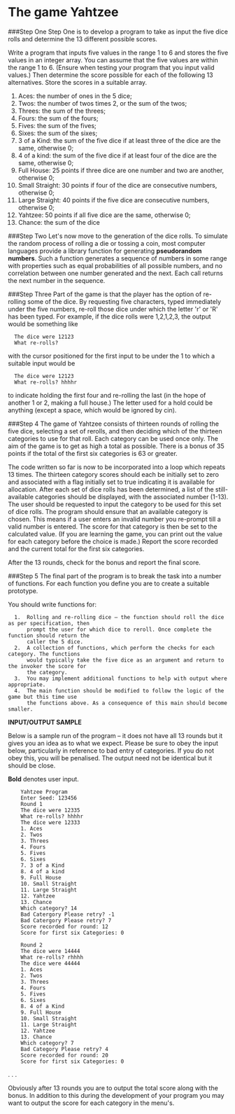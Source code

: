 The game Yahtzee
==============

###Step One
Step One is to develop a program to take as input the five dice rolls and determine the 13
different possible scores.


Write a program that inputs five values in the range 1 to 6 and stores the five values in an integer array. You can assume that the five values are within the range 1 to 6. (Ensure when testing your program that you input valid values.) Then determine the score possible for each of the following 13 alternatives. Store the scores in a suitable array.


1.  Aces: the number of ones in the 5 dice;
2.  Twos: the number of twos times 2, or the sum of the twos;
3.  Threes: the sum of the threes;
4.  Fours: the sum of the fours;
5.  Fives: the sum of the fives;
6.  Sixes: the sum of the sixes;
7.  3 of a Kind: the sum of the five dice if at least three of the dice are the same, otherwise 0;
8.  4 of a kind: the sum of the five dice if at least four of the dice are the same, otherwise 0;
9.  Full House: 25 points if three dice are one number and two are another, otherwise 0;
10.  Small Straight: 30 points if four of the dice are consecutive numbers, otherwise 0;
11.  Large Straight: 40 points if the five dice are consecutive numbers, otherwise 0;
12.  Yahtzee: 50 points if all five dice are the same, otherwise 0;
13.  Chance: the sum of the dice


###Step Two
Let's now move to the generation of the dice rolls. To simulate the random process of rolling a
die or tossing a coin, most computer languages provide a library function for generating **pseudorandom numbers**. Such a function generates a sequence of numbers in some range with properties such as equal probabilities of all possible numbers, and no correlation between one number generated and the next. Each call returns the next number in the sequence.


###Step Three
Part of the game is that the player has the option of re-rolling some of the dice. By requesting
five characters, typed immediately under the five numbers, re-roll those dice under which the
letter 'r' or 'R' has been typed. For example, if the dice rolls were 1,2,1,2,3, the output would be
something like


      The dice were 12123
      What re-rolls?
      
      
with the cursor positioned for the first input to be under the 1 to which a suitable input would be


      The dice were 12123
      What re-rolls? hhhhr
      
      
to indicate holding the first four and re-rolling the last (in the hope of another 1 or 2, making a full house.) The letter used for a hold could be anything (except a space, which would be
ignored by cin).


###Step 4
The game of Yahtzee consists of thirteen rounds of rolling the five dice, selecting a set of rerolls, and then deciding which of the thirteen categories to use for that roll. Each category can be used once only. The aim of the game is to get as high a total as possible. There is a bonus of 35 points if the total of the first six categories is 63 or greater.


The code written so far is now to be incorporated into a loop which repeats 13 times. The
thirteen category scores should each be initially set to zero and associated with a flag initially set to true indicating it is available for allocation. After each set of dice rolls has been determined, a list of the still-available categories should be displayed, with the associated number (1-13). The user should be requested to input the category to be used for this set of dice rolls. The program should ensure that an available category is chosen. This means if a user enters an invalid number you re-prompt till a valid number is entered. The score for that category is then be set to the calculated value. (If you are learning the game, you can print out the value for each category before the choice is made.) Report the score recorded and the current total for the first six categories.


After the 13 rounds, check for the bonus and report the final score.


###Step 5
The final part of the program is to break the task into a number of functions. For each
function you define you are to create a suitable prototype.

You should write functions for:


      1.  Rolling and re-rolling dice – the function should roll the dice as per specification, then
          prompt the user for which dice to reroll. Once complete the function should return the
          caller the 5 dice.
      2.  A collection of functions, which perform the checks for each category. The functions
          would typically take the five dice as an argument and return to the invoker the score for
          the category.
      3.  You may implement additional functions to help with output where appropriate.
      4.  The main function should be modified to follow the logic of the game but this time use
          the functions above. As a consequence of this main should become smaller.
      
      
**INPUT/OUTPUT SAMPLE**


Below is a sample run of the program – it does not have all 13 rounds but it gives you an idea as
to what we expect. Please be sure to obey the input below, particularly in reference to bad entry
of categories. If you do not obey this, you will be penalised. The output need not be identical but
it should be close.


**Bold** denotes user input.


        Yahtzee Program
        Enter Seed: 123456
        Round 1
        The dice were 12335
        What re-rolls? hhhhr
        The dice were 12333
        1. Aces
        2. Twos
        3. Threes
        4. Fours
        5. Fives
        6. Sixes
        7. 3 of a Kind
        8. 4 of a kind
        9. Full House
        10. Small Straight
        11. Large Straight
        12. Yahtzee
        13. Chance
        Which category? 14
        Bad Catergory Please retry? -1
        Bad Catergory Please retry? 7
        Score recorded for round: 12
        Score for first six Categories: 0
        
        Round 2
        The dice were 14444
        What re-rolls? rhhhh
        The dice were 44444
        1. Aces
        2. Twos
        3. Threes
        4. Fours
        5. Fives
        6. Sixes
        8. 4 of a Kind
        9. Full House
        10. Small Straight
        11. Large Straight
        12. Yahtzee
        13. Chance
        Which category? 7
        Bad Category Please retry? 4
        Score recorded for round: 20
        Score for first six Categories: 0
. . .


Obviously after 13 rounds you are to output the total score along with the bonus. In addition to
this during the development of your program you may want to output the score for each category
in the menu's.

